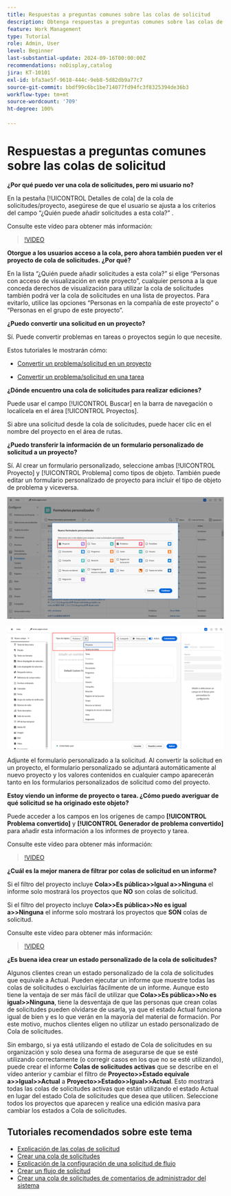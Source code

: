 ```yaml
---
title: Respuestas a preguntas comunes sobre las colas de solicitud
description: Obtenga respuestas a preguntas comunes sobre las colas de solicitud en [!DNL  Workfront].
feature: Work Management
type: Tutorial
role: Admin, User
level: Beginner
last-substantial-update: 2024-09-16T00:00:00Z
recommendations: noDisplay,catalog
jira: KT-10101
exl-id: bfa3ae5f-9618-444c-9eb8-5d82db9a77c7
source-git-commit: bbdf99c6bc1be714077fd94fc3f8325394de36b3
workflow-type: tm+mt
source-wordcount: '709'
ht-degree: 100%

---
```


# Respuestas a preguntas comunes sobre las colas de solicitud

**¿Por qué puedo ver una cola de solicitudes, pero mi usuario no?**

En la pestaña [!UICONTROL Detalles de cola] de la cola de solicitudes/proyecto, asegúrese de que el usuario se ajusta a los criterios del campo “¿Quién puede añadir solicitudes a esta cola?” .

Consulte este vídeo para obtener más información:

>[!VIDEO](https://video.tv.adobe.com/v/3434156/?quality=12&learn=on&enablevpops=1)

**Otorgue a los usuarios acceso a la cola, pero ahora también pueden ver el proyecto de cola de solicitudes. ¿Por qué?**

En la lista “¿Quién puede añadir solicitudes a esta cola?” si elige “Personas con acceso de visualización en este proyecto”, cualquier persona a la que conceda derechos de visualización para utilizar la cola de solicitudes también podrá ver la cola de solicitudes en una lista de proyectos. Para evitarlo, utilice las opciones “Personas en la compañía de este proyecto” o “Personas en el grupo de este proyecto”.

**¿Puedo convertir una solicitud en un proyecto?**

Sí. Puede convertir problemas en tareas o proyectos según lo que necesite.

Estos tutoriales le mostrarán cómo:

* [Convertir un problema/solicitud en un proyecto](/help/manage-work/issues-requests/create-a-project-from-a-request.md)

* [Convertir un problema/solicitud en una tarea](/help/manage-work/issues-requests/convert-issues-to-other-work-items.md)

**¿Dónde encuentro una cola de solicitudes para realizar ediciones?**

Puede usar el campo [!UICONTROL Buscar] en la barra de navegación o localícela en el área [!UICONTROL Proyectos].

Si abre una solicitud desde la cola de solicitudes, puede hacer clic en el nombre del proyecto en el área de rutas.

**¿Puedo transferir la información de un formulario personalizado de solicitud a un proyecto?**

Sí. Al crear un formulario personalizado, seleccione ambas [!UICONTROL Proyecto] y [!UICONTROL Problema] como tipos de objeto. También puede editar un formulario personalizado de proyecto para incluir el tipo de objeto de problema y viceversa.

![Imagen que muestra cómo seleccionar 2 tipos de objetos al crear un formulario personalizado](assets/faq-image-1.png)

![Imagen que muestra cómo seleccionar 2 tipos de objetos al editar un formulario personalizado](assets/faq-image-2.png)

Adjunte el formulario personalizado a la solicitud. Al convertir la solicitud en un proyecto, el formulario personalizado se adjuntará automáticamente al nuevo proyecto y los valores contenidos en cualquier campo aparecerán tanto en los formularios personalizados de solicitud como del proyecto.

**Estoy viendo un informe de proyecto o tarea. ¿Cómo puedo averiguar de qué solicitud se ha originado este objeto?**

Puede acceder a los campos en los orígenes de campo **[!UICONTROL Problema convertido]** y **[!UICONTROL Generador de problema convertido]** para añadir esta información a los informes de proyecto y tarea.

Consulte este vídeo para obtener más información:

>[!VIDEO](https://video.tv.adobe.com/v/3434176/?quality=12&learn=on&enablevpops=1)


**¿Cuál es la mejor manera de filtrar por colas de solicitud en un informe?**

Si el filtro del proyecto incluye **Cola>>Es pública>>Igual a>>Ninguna** el informe solo mostrará los proyectos que **NO** son colas de solicitud.

Si el filtro del proyecto incluye **Cola>>Es pública>>No es igual a>>Ninguna** el informe solo mostrará los proyectos que **SON** colas de solicitud.

Consulte este vídeo para obtener más información:

>[!VIDEO](https://video.tv.adobe.com/v/3434329/?quality=12&learn=on&enablevpops=1)

**¿Es buena idea crear un estado personalizado de la cola de solicitudes?**

Algunos clientes crean un estado personalizado de la cola de solicitudes que equivale a Actual. Pueden ejecutar un informe que muestre todas las colas de solicitudes o excluirlas fácilmente de un informe. Aunque esto tiene la ventaja de ser más fácil de utilizar que **Cola>>Es pública>>No es igual>>Ninguna**, tiene la desventaja de que las personas que crean colas de solicitudes pueden olvidarse de usarla, ya que el estado Actual funciona igual de bien y es lo que verán en la mayoría del material de formación. Por este motivo, muchos clientes eligen no utilizar un estado personalizado de Cola de solicitudes.

Sin embargo, si ya está utilizando el estado de Cola de solicitudes en su organización y solo desea una forma de asegurarse de que se esté utilizando correctamente (o corregir casos en los que no se esté utilizando), puede crear el informe **Colas de solicitudes activas** que se describe en el vídeo anterior y cambiar el filtro de **Proyecto>>Estado equivale a>>Igual>>Actual** a **Proyecto>>Estado>>Igual>>Actual**. Esto mostrará todas las colas de solicitudes activas que están utilizando el estado Actual en lugar del estado Cola de solicitudes que desea que utilicen. Seleccione todos los proyectos que aparecen y realice una edición masiva para cambiar los estados a Cola de solicitudes.

## Tutoriales recomendados sobre este tema

* [Explicación de las colas de solicitud](/help/manage-work/request-queues/understand-request-queues.md)
* [Crear una cola de solicitudes](/help/manage-work/request-queues/create-a-request-queue.md)
* [Explicación de la configuración de una solicitud de flujo](/help/manage-work/request-queues/understand-settings-for-a-flow-request.md)
* [Crear un flujo de solicitud](/help/manage-work/request-queues/create-a-request-flow.md)
* [Crear una cola de solicitudes de comentarios de administrador del sistema](/help/manage-work/request-queues/create-a-system-admin-feedback-request-queue.md)
